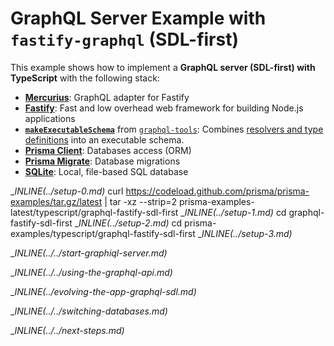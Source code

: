 # GraphQL Server Example with `fastify-graphql` (SDL-first)

This example shows how to implement a **GraphQL server (SDL-first) with TypeScript** with the following stack:

- [**Mercurius**](https://mercurius.dev/): GraphQL adapter for Fastify
- [**Fastify**](https://www.fastify.io/): Fast and low overhead web framework for building Node.js applications
- [**`makeExecutableSchema`**](https://www.graphql-tools.com/docs/generate-schema/) from [`graphql-tools`](https://github.com/ardatan/graphql-tools): Combines [resolvers and type definitions](https://www.prisma.io/blog/graphql-server-basics-the-schema-ac5e2950214e) into an executable schema.
- [**Prisma Client**](https://www.prisma.io/docs/concepts/components/prisma-client): Databases access (ORM)
- [**Prisma Migrate**](https://www.prisma.io/docs/concepts/components/prisma-migrate): Database migrations
- [**SQLite**](https://www.sqlite.org/index.html): Local, file-based SQL database

__INLINE(../_setup-0.md)__
curl https://codeload.github.com/prisma/prisma-examples/tar.gz/latest | tar -xz --strip=2 prisma-examples-latest/typescript/graphql-fastify-sdl-first
__INLINE(../_setup-1.md)__
cd graphql-fastify-sdl-first
__INLINE(../_setup-2.md)__
cd prisma-examples/typescript/graphql-fastify-sdl-first
__INLINE(../_setup-3.md)__

__INLINE(../../_start-graphiql-server.md)__

__INLINE(../../_using-the-graphql-api.md)__

__INLINE(../_evolving-the-app-graphql-sdl.md)__

__INLINE(../../_switching-databases.md)__

__INLINE(../../_next-steps.md)__
